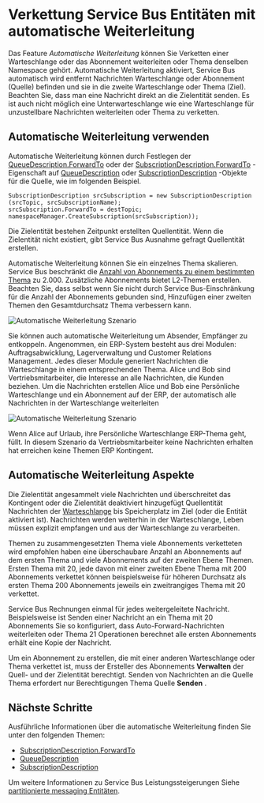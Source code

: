 <properties 
    pageTitle="Automatische Weiterleitung Service Bus messaging Entitäten | Microsoft Azure"
    description="Zum Verketten einer Warteschlange oder das Abonnement weiterleiten oder Thema."
    services="service-bus"
    documentationCenter="na"
    authors="sethmanheim"
    manager="timlt"
    editor="" /> 
<tags 
    ms.service="service-bus"
    ms.devlang="na"
    ms.topic="article"
    ms.tgt_pltfrm="na"
    ms.workload="na"
    ms.date="09/29/2016"
    ms.author="sethm" />

# <a name="chaining-service-bus-entities-with-auto-forwarding"></a>Verkettung Service Bus Entitäten mit automatische Weiterleitung

Das Feature *Automatische Weiterleitung* können Sie Verketten einer Warteschlange oder das Abonnement weiterleiten oder Thema denselben Namespace gehört. Automatische Weiterleitung aktiviert, Service Bus automatisch wird entfernt Nachrichten Warteschlange oder Abonnement (Quelle) befinden und sie in die zweite Warteschlange oder Thema (Ziel). Beachten Sie, dass man eine Nachricht direkt an die Zielentität senden. Es ist auch nicht möglich eine Unterwarteschlange wie eine Warteschlange für unzustellbare Nachrichten weiterleiten oder Thema zu verketten.

## <a name="using-auto-forwarding"></a>Automatische Weiterleitung verwenden

Automatische Weiterleitung können durch Festlegen der [QueueDescription.ForwardTo][] oder der [SubscriptionDescription.ForwardTo][] -Eigenschaft auf [QueueDescription][] oder [SubscriptionDescription][] -Objekte für die Quelle, wie im folgenden Beispiel.

```
SubscriptionDescription srcSubscription = new SubscriptionDescription (srcTopic, srcSubscriptionName);
srcSubscription.ForwardTo = destTopic;
namespaceManager.CreateSubscription(srcSubscription));
```

Die Zielentität bestehen Zeitpunkt erstellten Quellentität. Wenn die Zielentität nicht existiert, gibt Service Bus Ausnahme gefragt Quellentität erstellen.

Automatische Weiterleitung können Sie ein einzelnes Thema skalieren. Service Bus beschränkt die [Anzahl von Abonnements zu einem bestimmten Thema](service-bus-quotas.md) zu 2.000. Zusätzliche Abonnements bietet L2-Themen erstellen. Beachten Sie, dass selbst wenn Sie nicht durch Service Bus-Einschränkung für die Anzahl der Abonnements gebunden sind, Hinzufügen einer zweiten Themen den Gesamtdurchsatz Thema verbessern kann.

![Automatische Weiterleitung Szenario][0]

Sie können auch automatische Weiterleitung um Absender, Empfänger zu entkoppeln. Angenommen, ein ERP-System besteht aus drei Modulen: Auftragsabwicklung, Lagerverwaltung und Customer Relations Management. Jedes dieser Module generiert Nachrichten die Warteschlange in einem entsprechenden Thema. Alice und Bob sind Vertriebsmitarbeiter, die Interesse an alle Nachrichten, die Kunden beziehen. Um die Nachrichten erstellen Alice und Bob eine Persönliche Warteschlange und ein Abonnement auf der ERP, der automatisch alle Nachrichten in der Warteschlange weiterleiten

![Automatische Weiterleitung Szenario][1]

Wenn Alice auf Urlaub, ihre Persönliche Warteschlange ERP-Thema geht, füllt. In diesem Szenario da Vertriebsmitarbeiter keine Nachrichten erhalten hat erreichen keine Themen ERP Kontingent.

## <a name="auto-forwarding-considerations"></a>Automatische Weiterleitung Aspekte

Die Zielentität angesammelt viele Nachrichten und überschreitet das Kontingent oder die Zielentität deaktiviert hinzugefügt Quellentität Nachrichten der [Warteschlange](service-bus-dead-letter-queues.md) bis Speicherplatz im Ziel (oder die Entität aktiviert ist). Nachrichten werden weiterhin in der Warteschlange, Leben müssen explizit empfangen und aus der Warteschlange zu verarbeiten.

Themen zu zusammengesetzten Thema viele Abonnements verketteten wird empfohlen haben eine überschaubare Anzahl an Abonnements auf dem ersten Thema und viele Abonnements auf der zweiten Ebene Themen. Ersten Thema mit 20, jede davon mit einer zweiten Ebene Thema mit 200 Abonnements verkettet können beispielsweise für höheren Durchsatz als ersten Thema 200 Abonnements jeweils ein zweitrangiges Thema mit 20 verkettet.

Service Bus Rechnungen einmal für jedes weitergeleitete Nachricht. Beispielsweise ist Senden einer Nachricht an ein Thema mit 20 Abonnements Sie so konfiguriert, dass Auto-Forward-Nachrichten weiterleiten oder Thema 21 Operationen berechnet alle ersten Abonnements erhält eine Kopie der Nachricht.

Um ein Abonnement zu erstellen, die mit einer anderen Warteschlange oder Thema verkettet ist, muss der Ersteller des Abonnements **Verwalten** der Quell- und der Zielentität berechtigt. Senden von Nachrichten an die Quelle Thema erfordert nur Berechtigungen Thema Quelle **Senden** .

## <a name="next-steps"></a>Nächste Schritte

Ausführliche Informationen über die automatische Weiterleitung finden Sie unter den folgenden Themen:

- [SubscriptionDescription.ForwardTo][]
- [QueueDescription][]
- [SubscriptionDescription][]

Um weitere Informationen zu Service Bus Leistungssteigerungen Siehe [partitionierte messaging Entitäten][].

  [QueueDescription.ForwardTo]: https://msdn.microsoft.com/library/azure/microsoft.servicebus.messaging.queuedescription.forwardto.aspx
  [SubscriptionDescription.ForwardTo]: https://msdn.microsoft.com/library/azure/microsoft.servicebus.messaging.subscriptiondescription.forwardto.aspx
  [QueueDescription]: https://msdn.microsoft.com/library/azure/microsoft.servicebus.messaging.queuedescription.aspx
  [SubscriptionDescription]: https://msdn.microsoft.com/library/azure/microsoft.servicebus.messaging.subscriptiondescription.aspx
  [0]: ./media/service-bus-auto-forwarding/IC628631.gif
  [1]: ./media/service-bus-auto-forwarding/IC628632.gif
  [Partitionierte messaging Entitäten]: service-bus-partitioning.md
